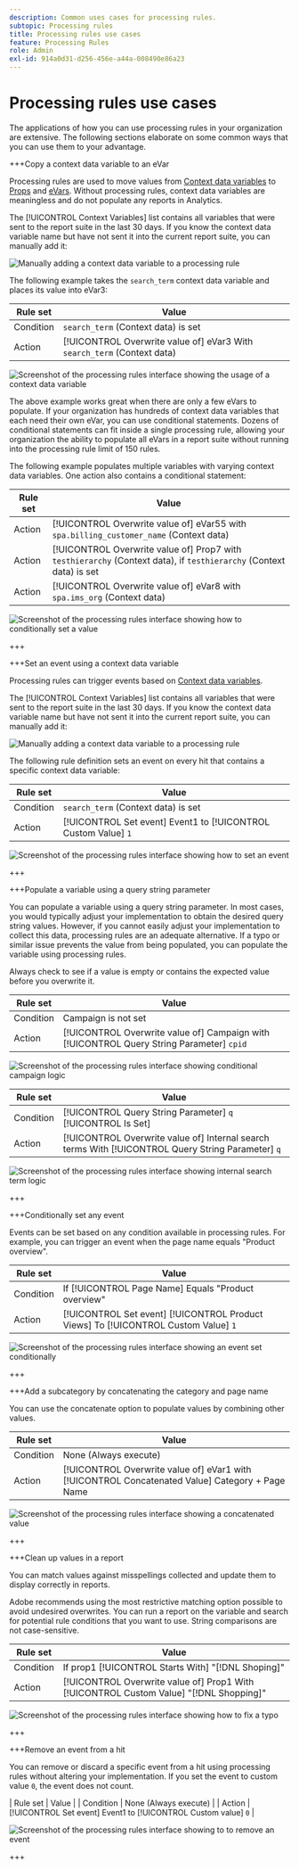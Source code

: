 ```yaml
---
description: Common uses cases for processing rules.
subtopic: Processing rules
title: Processing rules use cases
feature: Processing Rules
role: Admin
exl-id: 914a0d31-d256-456e-a44a-008490e86a23
---
```

# Processing rules use cases

The applications of how you can use processing rules in your organization are extensive. The following sections elaborate on some common ways that you can use them to your advantage.

+++Copy a context data variable to an eVar

Processing rules are used to move values from [Context data variables](/help/implement/vars/page-vars/contextdata.md) to [Props](/help/components/dimensions/prop.md) and [eVars](/help/components/dimensions/evar.md). Without processing rules, context data variables are meaningless and do not populate any reports in Analytics.

The [!UICONTROL Context Variables] list contains all variables that were sent to the report suite in the last 30 days. If you know the context data variable name but have not sent it into the current report suite, you can manually add it:

![Manually adding a context data variable to a processing rule](assets/add-context-variable.png)

The following example takes the `search_term` context data variable and places its value into eVar3:

| Rule set | Value |
| --- | --- |
| Condition | `search_term` (Context data) is set |
| Action | [!UICONTROL Overwrite value of] eVar3 With `search_term` (Context data) |

![Screenshot of the processing rules interface showing the usage of a context data variable](assets/set-context-data.png)

The above example works great when there are only a few eVars to populate. If your organization has hundreds of context data variables that each need their own eVar, you can use conditional statements. Dozens of conditional statements can fit inside a single processing rule, allowing your organization the ability to populate all eVars in a report suite without running into the processing rule limit of 150 rules.

The following example populates multiple variables with varying context data variables. One action also contains a conditional statement:

| Rule set | Value |
| --- | --- |
| Action | [!UICONTROL Overwrite value of] eVar55 with `spa.billing_customer_name` (Context data) |
| Action | [!UICONTROL Overwrite value of] Prop7 with `testhierarchy` (Context data), if `testhierarchy` (Context data) is set |
| Action | [!UICONTROL Overwrite value of] eVar8 with `spa.ims_org` (Context data) |

![Screenshot of the processing rules interface showing how to conditionally set a value](assets/add-conditional.png)

+++

+++Set an event using a context data variable

Processing rules can trigger events based on [Context data variables](/help/implement/vars/page-vars/contextdata.md).

The [!UICONTROL Context Variables] list contains all variables that were sent to the report suite in the last 30 days. If you know the context data variable name but have not sent it into the current report suite, you can manually add it:

![Manually adding a context data variable to a processing rule](assets/add-context-variable.png)

The following rule definition sets an event on every hit that contains a specific context data variable: 

| Rule set | Value |
| --- | --- |
| Condition | `search_term` (Context data) is set |
| Action | [!UICONTROL Set event] Event1 to [!UICONTROL Custom Value] `1` |

![Screenshot of the processing rules interface showing how to set an event](assets/processing_rule_set_event.png)

+++

+++Populate a variable using a query string parameter

You can populate a variable using a query string parameter. In most cases, you would typically adjust your implementation to obtain the desired query string values. However, if you cannot easily adjust your implementation to collect this data, processing rules are an adequate alternative. If a typo or similar issue prevents the value from being populated, you can populate the variable using processing rules.

Always check to see if a value is empty or contains the expected value before you overwrite it.

| Rule set | Value |
| --- | --- |
| Condition | Campaign is not set  |
| Action | [!UICONTROL Overwrite value of] Campaign with [!UICONTROL Query String Parameter] `cpid` |

![Screenshot of the processing rules interface showing conditional campaign logic](assets/set-campaign-conditionally.png)

| Rule set | Value |
| --- | --- |
| Condition | [!UICONTROL Query String Parameter] `q` [!UICONTROL Is Set] |
| Action | [!UICONTROL Overwrite value of] Internal search terms With [!UICONTROL Query String Parameter] `q` |

![Screenshot of the processing rules interface showing internal search term logic](assets/populate-internal-search-terms.png)

+++

+++Conditionally set any event

Events can be set based on any condition available in processing rules. For example, you can trigger an event when the page name equals "Product overview".

| Rule set | Value |
| --- | --- |
| Condition | If [!UICONTROL Page Name] Equals "Product overview" |
| Action | [!UICONTROL Set event] [!UICONTROL Product Views] To [!UICONTROL Custom Value] `1` |

![Screenshot of the processing rules interface showing an event set conditionally](assets/set-product-view-event.png)

+++

+++Add a subcategory by concatenating the category and page name

You can use the concatenate option to populate values by combining other values.

| Rule set | Value |
| --- | --- |
| Condition | None (Always execute) |
| Action | [!UICONTROL Overwrite value of] eVar1 with [!UICONTROL Concatenated Value] Category + Page Name |

![Screenshot of the processing rules interface showing a concatenated value](assets/add-subcategory-using-concat.png)

+++

+++Clean up values in a report

You can match values against misspellings collected and update them to display correctly in reports.

Adobe recommends using the most restrictive matching option possible to avoid undesired overwrites. You can run a report on the variable and search for potential rule conditions that you want to use. String comparisons are not case-sensitive.

| Rule set | Value |
| --- | --- |
| Condition | If prop1 [!UICONTROL Starts With] "[!DNL Shoping]" |
| Action | [!UICONTROL Overwrite value of] Prop1 With [!UICONTROL Custom Value] "[!DNL Shopping]" |

![Screenshot of the processing rules interface showing how to fix a typo](assets/clean-up-values-in-report.png)

+++

+++Remove an event from a hit

You can remove or discard a specific event from a hit using processing rules without altering your implementation. If you set the event to custom value `0`, the event does not count.

| Rule set | Value |
| Condition | None (Always execute) |
| Action | [!UICONTROL Set event] Event1 to [!UICONTROL Custom value] `0` |

![Screenshot of the processing rules interface showing to to remove an event](assets/remove_event.png)

+++
